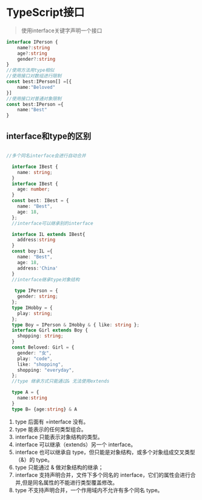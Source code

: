 # TypeScript接口

>使用interface关键字声明一个接口

```ts
interface IPerson {
    name?:string
    age?:string
    gender?:string
}
//使用方法用type相似
//使用接口对数组进行限制
const best:IPerson[] =[{
    name:"Beloved"
}] 
//使用接口对普通对象限制
const best:IPerson ={
    name:"Best"
}

```

## interface和type的区别

```ts

//多个同名interface会进行自动合并

  interface IBest {
    name: string;
  }
  interface IBest {
    age: number;
  }
  const best: IBest = {
    name: "Best",
    age: 18,
  };
  //interface可以继承别的interface

  interface IL extends IBest{
    address:string
  }
  const boy:IL ={
    name: "Best",
    age: 18,
    address:'China'
  }
  //interface继承type对象结构
  
   type IPerson = {
    gender: string;
  };
  type IHobby = {
    play: string;
  };
  type Boy = IPerson & IHobby & { like: string };
  interface Girl extends Boy {
    shopping: string;
  }
  const Beloved: Girl = {
    gender: "女",
    play: "code",
    like: "shopping",
    shopping: "everyday",
  };
  //type 继承方式只能通过& 无法使用extends

  type A = {
    name:string
  }
  type B= {age:string} & A
```

1. type 后面有 =interface 没有。
2. type 能表示的任何类型组合。
3. interface 只能表示对象结构的类型。
4. interface 可以继承（extends）另一个 interface。
5. interface 也可以继承自 type，但只能是对象结构，或多个对象组成交叉类型（&）的 type。
6. type 只能通过 & 做对象结构的继承；
7. interface 支持声明合并，文件下多个同名的 interface，它们的属性会进行合并,但是同名属性的不能进行类型覆盖修改。
8. type 不支持声明合并，一个作用域内不允许有多个同名 type。

